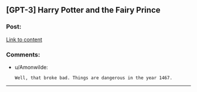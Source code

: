 ## [GPT-3] Harry Potter and the Fairy Prince

### Post:

[Link to content](/r/slatestarcodex/comments/hvunhv/gpt3_harry_potter_and_the_fairy_prince/)

### Comments:

- u/Amonwilde:
  ```
  Well, that broke bad. Things are dangerous in the year 1467.
  ```

---

